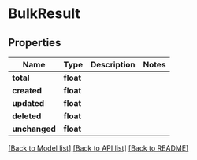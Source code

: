 # BulkResult

## Properties
Name | Type | Description | Notes
------------ | ------------- | ------------- | -------------
**total** | **float** |  | 
**created** | **float** |  | 
**updated** | **float** |  | 
**deleted** | **float** |  | 
**unchanged** | **float** |  | 

[[Back to Model list]](../README.md#documentation-for-models) [[Back to API list]](../README.md#documentation-for-api-endpoints) [[Back to README]](../README.md)

